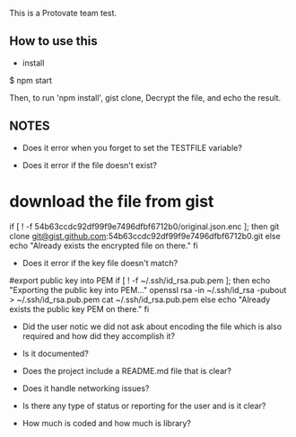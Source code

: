 This is a Protovate team test.

## How to use this

- install

$ npm start

Then, to run 'npm install', gist clone, Decrypt the file, and echo the result.

## NOTES

- Does it error when you forget to set the TESTFILE variable?

- Does it error if the file doesn't exist?

# download the file from gist
if [ ! -f 54b63ccdc92df99f9e7496dfbf6712b0/original.json.enc ]; then
    git clone git@gist.github.com:54b63ccdc92df99f9e7496dfbf6712b0.git
else
    echo "Already exists the encrypted file on there."
fi

- Does it error if the key file doesn't match?

#export public key into PEM
if [ ! -f ~/.ssh/id_rsa.pub.pem ]; then
    echo "Exporting the public key into PEM..."
    openssl rsa -in ~/.ssh/id_rsa -pubout > ~/.ssh/id_rsa.pub.pem
    cat ~/.ssh/id_rsa.pub.pem
else
    echo "Already exists the public key PEM on there."
fi

- Did the user notic we did not ask about encoding the file which is also required and how did they accomplish it?

- Is it documented?

- Does the project include a README.md file that is clear?

- Does it handle networking issues?

- Is there any type of status or reporting for the user and is it clear?

- How much is coded and how much is library?